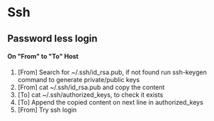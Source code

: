 # Ssh

## Password less login

#### On "From" to "To" Host
1. [From] Search for ~/.ssh/id_rsa.pub, if not found run ssh-keygen command to generate private/public keys
2. [From] cat ~/.ssh/id_rsa.pub and copy the content
3. [To] cat ~/.ssh/authorized_keys, to check it exists
4. [To] Append the copied content on next line in authorized_keys
5. [From] Try ssh login
